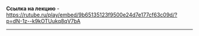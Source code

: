 **Ссылка на лекцию** - https://rutube.ru/play/embed/9b65135123f9500e24d7e177cf63c09d/?p=dN-1z--k9kOTUukq8qV7bA

---

